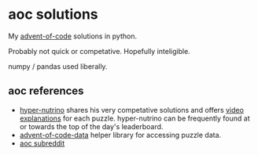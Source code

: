 # aoc solutions

My [advent-of-code](https://adventofcode.com/) solutions in python.

Probably not quick or competative. Hopefully inteligible.

numpy / pandas used liberally.

## aoc references
- [hyper-nutrino](https://github.com/hyper-neutrino/advent-of-code) shares his very competative solutions and offers [video explanations](https://www.youtube.com/@hyper-neutrino) for each puzzle. hyper-nutrino can be frequently found at or towards the top of the day's leaderboard.
- [advent-of-code-data](https://github.com/wimglenn/advent-of-code-data) helper library for accessing puzzle data.
- [aoc subreddit](https://www.reddit.com/r/adventofcode)
